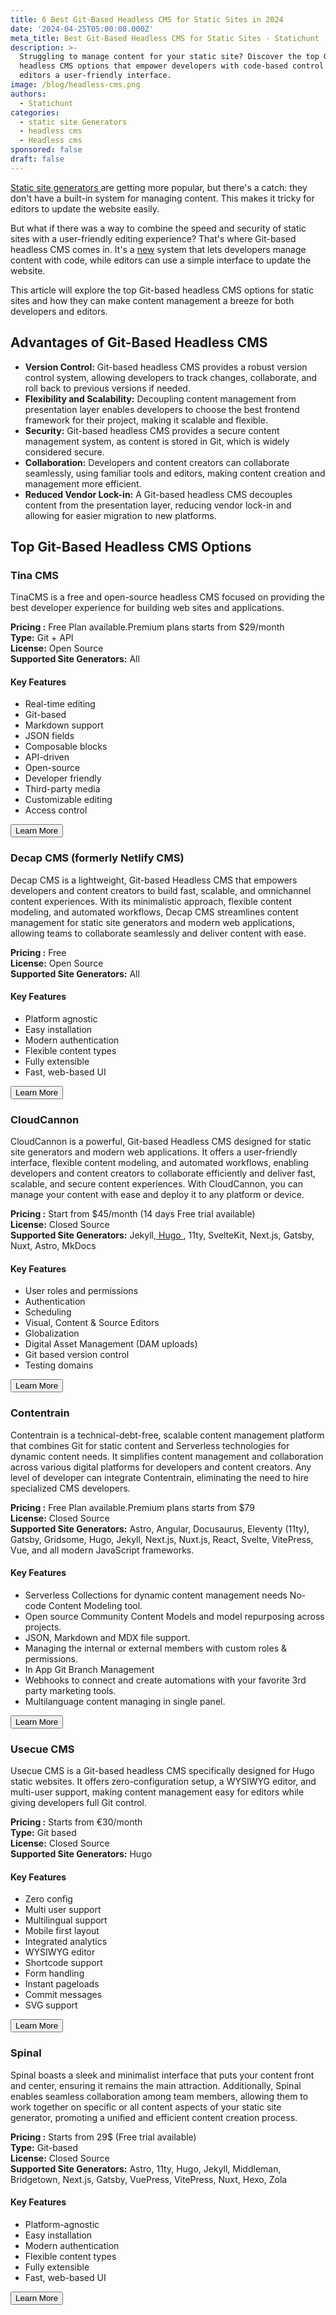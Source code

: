 ```yaml
---
title: 6 Best Git-Based Headless CMS for Static Sites in 2024
date: '2024-04-25T05:00:00.000Z'
meta_title: Best Git-Based Headless CMS for Static Sites - Statichunt
description: >-
  Struggling to manage content for your static site? Discover the top Git-based
  headless CMS options that empower developers with code-based control and give
  editors a user-friendly interface.
image: /blog/headless-cms.png
authors:
  - Statichunt
categories:
  - static site Generators
  - headless cms
  - Headless cms
sponsored: false
draft: false
---
```

<a href="/blog/static-site-generators" target="_blank"> Static site generators </a> are getting more popular, but there's a catch: they don't have a built-in system for managing content. This makes it tricky for editors to update the website easily.

But what if there was a way to combine the speed and security of static sites with a user-friendly editing experience? That's where Git-based headless CMS comes in. It's a [new](https://google.com "Google") system that lets developers manage content with code, while editors can use a simple interface to update the website.

This article will explore the top Git-based headless CMS options for static sites and how they can make content management a breeze for both developers and editors.

## Advantages of Git-Based Headless CMS

* **Version Control:** Git-based headless CMS provides a robust version control system, allowing developers to track changes, collaborate, and roll back to previous versions if needed.
* **Flexibility and Scalability:** Decoupling content management from presentation layer enables developers to choose the best frontend framework for their project, making it scalable and flexible.
* **Security:** Git-based headless CMS provides a secure content management system, as content is stored in Git, which is widely considered secure.
* **Collaboration:** Developers and content creators can collaborate seamlessly, using familiar tools and editors, making content creation and management more efficient.
* **Reduced Vendor Lock-in:** A Git-based headless CMS decouples content from the presentation layer, reducing vendor lock-in and allowing for easier migration to new platforms.

## Top Git-Based Headless CMS Options

### Tina CMS

TinaCMS is a free and open-source headless CMS focused on providing the best developer experience for building web sites and applications.

<Mockup src="/blog/tina-cms.png" alt="Tina headless cms" />

**Pricing :** Free Plan available.Premium plans starts from $29/month <br />
**Type:**
Git + API <br />
**License:**
Open Source <br />
**Supported Site Generators:**
All <br />

#### Key Features

* Real-time editing
* Git-based
* Markdown support
* JSON fields
* Composable blocks
* API-driven
* Open-source
* Developer friendly
* Third-party media
* Customizable editing
* Access control

<Button href="https://tina.io/">Learn More </Button>

### Decap CMS (formerly Netlify CMS)

Decap CMS is a lightweight, Git-based Headless CMS that empowers developers and content creators to build fast, scalable, and omnichannel content experiences. With its minimalistic approach, flexible content modeling, and automated workflows, Decap CMS streamlines content management for static site generators and modern web applications, allowing teams to collaborate seamlessly and deliver content with ease.

<Mockup src="/blog/decap-cms.png" alt="Decap headless cms" />

**Pricing :** Free <br />
**License:** Open Source <br />
**Supported Site Generators:** All

#### Key Features

* Platform agnostic
* Easy installation
* Modern authentication
* Flexible content types
* Fully extensible
* Fast, web-based UI

<Button href="https://decapcms.org/">Learn More </Button>

### CloudCannon

CloudCannon is a powerful, Git-based Headless CMS designed for static site generators and modern web applications. It offers a user-friendly interface, flexible content modeling, and automated workflows, enabling developers and content creators to collaborate efficiently and deliver fast, scalable, and secure content experiences. With CloudCannon, you can manage your content with ease and deploy it to any platform or device.

<Mockup src="/blog/cloudcannon-cms.png" alt="Cloudcannon headless cms" />

**Pricing :** Start from $45/month (14 days Free trial available)<br />
**License:**  Closed Source <br />
**Supported Site Generators:** Jekyll,<a href="https://gethugothemes.com/benefits-of-hugo" target="_blank"> Hugo </a>, 11ty, SvelteKit, Next.js, Gatsby, Nuxt, Astro, MkDocs

#### Key Features

* User roles and permissions
* Authentication
* Scheduling
* Visual, Content & Source Editors
* Globalization
* Digital Asset Management (DAM uploads)
* Git based version control
* Testing domains

<Button href="https://cloudcannon.com/">Learn More </Button>

### Contentrain

Contentrain is a technical-debt-free, scalable content management platform that combines Git for static content and Serverless technologies for dynamic content needs. It simplifies content management and collaboration across various digital platforms for developers and content creators. Any level of developer can integrate Contentrain, eliminating the need to hire specialized CMS developers.

<Mockup src="/blog/contentrain-cms.png" alt="Contentrain headless cms" />

**Pricing :** Free Plan available.Premium plans starts from $79 <br />
**License:** Closed Source <br />
**Supported Site Generators:** Astro, Angular, Docusaurus, Eleventy (11ty), Gatsby, Gridsome, Hugo, Jekyll, Next.js, Nuxt.js, React, Svelte, VitePress, Vue, and all modern JavaScript frameworks.

#### Key Features

* Serverless Collections for dynamic content management needs
  No-code Content Modeling tool.
* Open source Community Content Models and model repurposing across projects.
* JSON, Markdown and MDX file support.
* Managing the internal or external members with custom roles & permissions.
* In App Git Branch Management
* Webhooks to connect and create automations with your favorite 3rd party marketing tools.
* Multilanguage content managing in single panel.

<Button href="https://contentrain.io/">Learn More </Button>

### Usecue CMS

Usecue CMS is a Git-based headless CMS specifically designed for Hugo static websites. It offers zero-configuration setup, a WYSIWYG editor, and multi-user support, making content management easy for editors while giving developers full Git control.

<Mockup src="/blog/usecue-cms.png" alt="Usecue headless cms" />

**Pricing :** Starts from €30/month <br />
**Type:** Git based <br />
**License:** Closed Source <br />
**Supported Site Generators:** Hugo

#### Key Features

* Zero config
* Multi user support
* Multilingual support
* Mobile first layout
* Integrated analytics
* WYSIWYG editor
* Shortcode support
* Form handling
* Instant pageloads
* Commit messages
* SVG support

<Button href="https://cms.usecue.com/">Learn More </Button>

### Spinal

Spinal boasts a sleek and minimalist interface that puts your content front and center, ensuring it remains the main attraction. Additionally, Spinal enables seamless collaboration among team members, allowing them to work together on specific or all content aspects of your static site generator, promoting a unified and efficient content creation process.

<Mockup src="/blog/spinal-cms.png" alt="Spinal headless cms" />

**Pricing :** Starts from 29$ (Free trial available) <br />
**Type:** Git-based <br />
**License:** Closed Source <br />
**Supported Site Generators:** Astro, 11ty, Hugo, Jekyll, Middleman, Bridgetown, Next.js, Gatsby, VuePress, VitePress, Nuxt, Hexo, Zola

#### Key Features

* Platform-agnostic
* Easy installation
* Modern authentication
* Flexible content types
* Fully extensible
* Fast, web-based UI

<Button href="https://spinalcms.com/">Learn More </Button>
